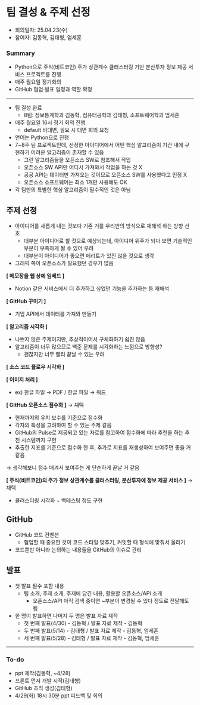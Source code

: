 # 팀 결성 & 주제 선정
- 회의일자: 25.04.23(수)
- 참여자: 김동혁, 김태형, 엄세훈

### Summary
- Python으로 주식(비트코인) 주가 상관계수 클러스터링 기반 분산투자 정보 제공 서비스 프로젝트를 진행
- 매주 월요일 정기회의
- GitHub 협업·발표 일정과 역할 확정
---
- 팀 결성 완료
    - 8팀: 정보통계학과 김동혁, 컴퓨터공학과 김태형, 소프트웨어학과 엄세훈
- 매주 월요일 16시 정기 회의 진행
    - default 비대면, 필요 시 대면 회의 요청
- 언어는 Python으로 진행
- 7~8주 팀 프로젝트인데, 선정한 아이디어에서 어떤 핵심 알고리즘이 기간 내에 구현하기 어려운 알고리즘이 존재할 수 있음
    - 그런 알고리즘들을 오픈소스 SW로 참조해서 작업
    - 오픈소스 SW API만 어디서 가져와서 작업을 하는 것 X
    - 공공 API는 데이터만 가져오는 것이므로 오픈소스 SW를 사용했다고 인정 X
    - 오픈소스 소프트웨어는 최소 1개만 사용해도 OK
- 각 팀만의 특별한 핵심 알고리즘이 필수적인 것은 아님

## 주제 선정
- 아이디어를 새롭게 내는 것보다 기존 거를 우리만의 방식으로 재해석 하는 방향 선호
    - 대부분 아이디어로 할 것으로 예상되는데, 아이디어 위주가 되다 보면 기술적인 부분이 부족하게 될 수 있어 우려
    - 대부분이 아이디어가 좋으면 메리트가 있진 않을 것으로 생각
- 그래픽 쪽이 오픈소스가 필요했던 경우가 많음  
  
**[ 메모장을 웹 상에 임베드 ]**
- Notion 같은 서비스에서 더 추가하고 싶었던 기능을 추가하는 등 재해석

**[ GitHub 꾸미기 ]**
- 기업 API에서 데이터를 가져와 만들기

**[ 알고리즘 시각화 ]**
- 나쁘지 않은 주제이지만, 추상적이어서 구체화하기 쉽진 않음
- 알고리즘이 너무 많으므로 백준 문제를 시각화하는 느낌으로 방향성?
    - 괜찮지만 너무 빨리 끝날 수 있는 우려

**[ 소스 코드 플로우 시각화 ]**

**[ 이미지 처리 ]**
- ex) 한글 파일 → PDF / 한글 파일 → 워드

**[ GitHub 오픈소스 점수화 ]** → ~~채택~~
- 현재까지의 유지 보수를 기준으로 점수화
- 각자의 특성을 고려하여 할 수 있는 주제 같음
- GitHub의 Pulse로 제공되고 있는 자료를 참고하여 점수화에 따라 추천을 하는 추천 시스템까지 구현
- 추출한 지표를 기준으로 점수화 한 후, 추가로 지표를 재생성하여 보여주면 좋을 거 같음

→ 생각해보니 점수 매겨서 보여주는 게 단순하게 끝날 거 같음

**[ 주식(비트코인)의 주가 정보 상관계수를 클러스터링, 분산투자에 정보 제공 서비스 ]** → 채택
- 클러스터링 시각화 + 백테스팅 정도 구현

## GitHub
- GitHub 코드 컨벤션
    - 협업할 때 중요한 것이 코드 스타일 맞추기, 커밋할 때 형식에 맞춰서 올리기
- 코드뿐만 아니라 논의하는 내용들을 GitHub의 이슈로 관리

## 발표
- 첫 발표 필수 포함 내용
    - 팀 소개, 주제 소개, 주제에 담긴 내용, 활용할 오픈소스/API 소개
        - 오픈소스/API 아직 검색 중이면 ~부분이 변경될 수 있다 정도로 전달해도 됨
- 한 명이 발표하면 나머지 두 명은 발표 자료 제작
    - 첫 번째 발표(4/30) - 김동혁 / 발표 자료 제작 - 김동혁
    - 두 번째 발표(5/14) - 김태형 / 발표 자료 제작 - 김동혁, 엄세훈
    - 세 번째 발표(5/28) - 김태형 / 발표 자료 제작 - 김동혁, 엄세훈
---
### To-do
- ppt 제작(김동혁, ~4/28)
- 프론트 먼저 개발 시작(김태형)
- GitHub 조직 생성(김태형)
- 4/29(화) 18시 30분 ppt 피드백 및 회의